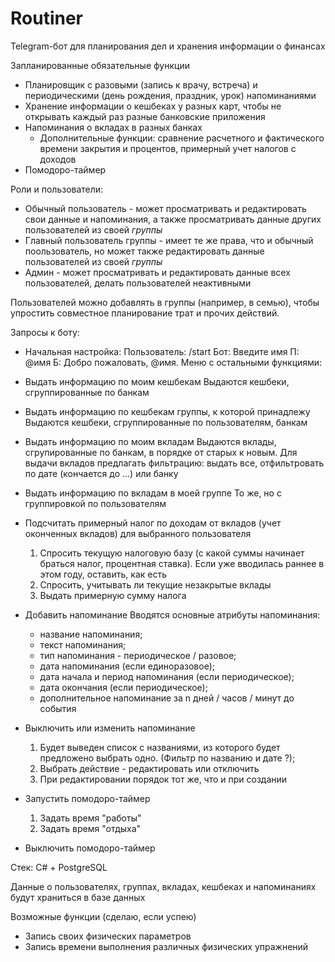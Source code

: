# Routiner
Telegram-бот для планирования дел и хранения информации о финансах

Запланированные обязательные функции
- Планировщик с разовыми (запись к врачу, встреча) и периодическими (день рождения, праздник, урок) напоминаниями
- Хранение информации о кешбеках у разных карт, чтобы не открывать каждый раз разные банковские приложения
- Напоминания о вкладах в разных банках
  - Дополнительные функции: сравнение расчетного и фактического времени закрытия и процентов, примерный учет налогов с доходов
- Помодоро-таймер

Роли и пользователи:
- Обычный пользователь - может просматривать и редактировать свои данные и напоминания, а также просматривать данные других пользователей из своей *группы*
- Главный пользователь группы - имеет те же права, что и обычный поользователь, но может также редактировать данные пользователей из своей *группы*
- Админ - может просматривать и редактировать данные всех пользователей, делать пользователей неактивными

Пользователей можно добавлять в группы (например, в семью), чтобы упростить совместное планирование трат и прочих действий. 

Запросы к боту:
- Начальная настройка:
  Пользователь: /start
  Бот: Введите имя
  П: @имя
  Б: Добро пожаловать, @имя.
     Меню с остальными функциями:

- Выдать информацию по моим кешбекам
  Выдаются кешбеки, сгруппированные по банкам
- Выдать информацию по кешбекам группы, к которой принадлежу
  Выдаются кешбеки, сгруппированные по пользователям, банкам

- Выдать информацию по моим вкладам 
  Выдаются вклады, сгрупированные по банкам, в порядке от старых к новым.
  Для выдачи вкладов предлагать фильтрацию: выдать все, отфильтровать по дате (кончается до ...) или банку

- Выдать информацию по вкладам в моей группе
  То же, но с группировкой по пользователям
 
- Подсчитать примерный налог по доходам от вкладов (учет оконченных вкладов) для выбранного пользователя
  1) Спросить текущую налоговую базу (с какой суммы начинает браться налог, процентная ставка). Если уже вводилась раннее в этом году, оставить, как есть
  2) Спросить, учитывать ли текущие незакрытые вклады
  3) Выдать примерную сумму налога

- Добавить напоминание
  Вводятся основные атрибуты напоминания:
  - название напоминания;
  - текст напоминания;
  - тип напоминания - периодическое / разовое;
  - дата напоминания (если единоразовое);
  - дата начала и период напоминания (если периодическое);
  - дата окончания (если периодическое);
  - дополнительное напоминание за n дней / часов / минут до события

- Выключить или изменить напоминание
  1) Будет выведен список с названиями, из которого будет предложено выбрать одно. (Фильтр по названию и дате ?);
  2) Выбрать действие - редактировать или отключить
  3) При редактировании порядок тот же, что и при создании

- Запустить помодоро-таймер
  1) Задать время "работы"
  2) Задать время "отдыха" 
- Выключить помодоро-таймер

Стек:
C# + PostgreSQL

Данные о пользователях, группах, вкладах, кешбеках и напоминаниях будут храниться в базе данных 

Возможные функции (сделаю, если успею)
- Запись своих физических параметров 
- Запись времени выполнения различных физических упражнений